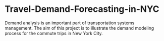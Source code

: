 # Travel-Demand-Forecasting-in-NYC
Demand analysis is an important part of transportation systems management. The aim of this project is to illustrate the demand modeling process for the commute trips in New York City.
